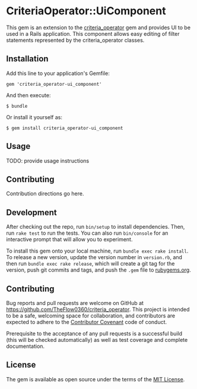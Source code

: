 # CriteriaOperator::UiComponent

This gem is an extension to the [criteria_operator](https://github.com/TheFlow0360/criteria_operator) gem and provides UI to be used in a Rails application. This component allows easy editing of filter statements represented by the criteria_operator classes.

## Installation
Add this line to your application's Gemfile:

    gem 'criteria_operator-ui_component'


And then execute:

    $ bundle


Or install it yourself as:

    $ gem install criteria_operator-ui_component

## Usage

TODO: provide usage instructions

## Contributing

Contribution directions go here.

## Development

After checking out the repo, run `bin/setup` to install dependencies. Then, run `rake test` to run the tests. You can also run `bin/console` for an interactive prompt that will allow you to experiment.

To install this gem onto your local machine, run `bundle exec rake install`. To release a new version, update the version number in `version.rb`, and then run `bundle exec rake release`, which will create a git tag for the version, push git commits and tags, and push the `.gem` file to [rubygems.org](https://rubygems.org).

## Contributing

Bug reports and pull requests are welcome on GitHub at https://github.com/TheFlow0360/criteria_operator. This project is intended to be a safe, welcoming space for collaboration, and contributors are expected to adhere to the [Contributor Covenant](http://contributor-covenant.org) code of conduct.

Prerequisite to the acceptance of any pull requests is a successful build (this will be checked automatically) as well as test coverage and complete documentation.  


## License

The gem is available as open source under the terms of the [MIT License](http://opensource.org/licenses/MIT).
